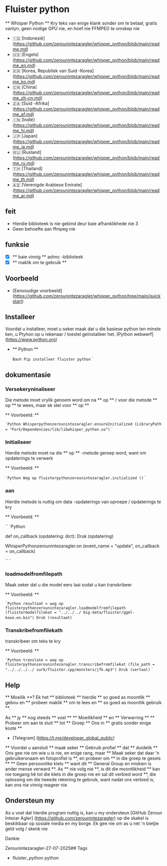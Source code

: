 # Fluister python

** Whisper Python ** Kry teks van enige klank sonder om te betaal, gratis vanlyn, geen nodige GPU nie, en hoef nie FFMPEG te omskep nie

- 🇮🇩 [Indonesië] (https://github.com/zerounintezaragler/whisper_python/blob/main/readme.md)
- 🇺🇸 [Engels] (https://github.com/zerounintezaragler/whisper_python/blob/main/readme_en.md)
- 🇰🇷 [Korea, Republiek van Suid -Korea] (https://github.com/zerounintezaragler/whisper_python/blob/main/readme_ko.md)
- 🇨🇳 [China] (https://github.com/zerounintezaragler/whisper_python/blob/main/readme_zh-cn.md)
- 🇿🇦 [Suid -Afrika] (https://github.com/zerounintezaragler/whisper_python/blob/main/readme_af.md)
- 🇮🇳 [Indië] (https://github.com/zerounintezaragler/whisper_python/blob/main/readme_hi.md)
- 🇯🇵 [Japan] (https://github.com/zerounintezaragler/whisper_python/blob/main/readme_ja.md)
- 🇷🇺 [Rusland] (https://github.com/zerounintezaragler/whisper_python/blob/main/readme_ru.md)
- 🇹🇭 [Thailand] (https://github.com/zerounintezaragler/whisper_python/blob/main/readme_th.md)
- 🇦🇪 [Verenigde Arabiese Emirate] (https://github.com/zerounintezaragler/whisper_python/blob/main/readme_ar.md)

## feit

- Hierdie biblioteek is nie gebind deur baie afhanklikhede nie 3
- Geen behoefte aan ffmpeg nie

## funksie

- [x] ** baie vinnig ** ashnc -biblioteek
- [x] ** maklik om te gebruik **

## Voorbeeld

- [Eenvoudige voorbeeld] (https://github.com/zerounintezaragler/whisper_python/tree/main/quickstart)

## Installeer

Voordat u installeer, moet u seker maak dat u die basiese python ten minste ken, u Ptyhon op u rekenaar / toestel geïnstalleer het. [Python webwerf] (https://www.python.org)

- ** Python **

  `` Bash
  Pip installeer fluister python
  `` `

## dokumentasie

### Versekeryninaliseer

Die metode moet vrylik genoem word om na ** op ** / voor die metode ** op ** te wees, maar ek stel voor ** op **

** Voorbeeld: **

`` `Python
  Whisperpythonzerounintezaragler.ensureInitialized (LibraryPath = "Fork/Dependencies/lib/libwhisper_python.so")
`` `

### Initialiseer

Hierdie metode moet na die ** op ** -metode geroep word, want om opdaterings te verwerk

** Voorbeeld: **

`` `Python
  Wag op fluisterpythonzerounintezaragler.initialized ()
`` `

### aan

Hierdie metode is nuttig om data -opdaterings van oproepe / opdaterings te kry

** Voorbeeld: **

`` `Python

  def on_callback (opdatering: dict):
    Druk (opdatering)

  WhisperPythonzerounintezaragler.on (event_name = "update", on_callback = on_callback)
  
`` `


### loadmodelfromfilepath

Maak seker dat u die model eers laai sodat u kan transkribeer

** Voorbeeld: **

`` `Python
    resultaat = wag op fluisterpythonzerounintezaragler.loadmodelfromfilepath (fluistermodelfilekat = "../../../ big-data/fluister/ggml-base.en.bin")
    Druk (resultaat)
`` `


### Transkribefromfilekath

transkribeer om teks te kry

** Voorbeeld: **

`` `Python
    translate = wag op fluisterpythonzerounintezaragler.transcribefromfilekat (file_path = "../../../../ vurk/fluister.cpp/monsters/jfk.mp3")
    Druk (vertaal)
`` `

## Help

** Moeilik **? Ek het ** biblioteek ** hierdie ** so goed as moontlik ** gebou en ** probeer maklik ** om te lees en ** so goed as moontlik gebruik **. 

As ** jy ** nog steeds ** voel ** ** Moeilikheid ** en ** Verwarring ** ** Probeer om aan te sluit ** tot ** Groep ** Ons in ** gratis sonder enige koste **

- [Telegram] (https://t.me/developer_global_public)

** Voordat u aansluit ** maak seker ** Gebruik profiel ** dat ** duidelik ** Ons gee nie om wie u is nie, en enige rang, maar ** Maak seker dat daar 'n gebruikersnaam en fotoprofiel is **, en probeer om ** in die groep te gesels ** ** Geen persoonlike klets ** want dit ** General Group en miskien is ander mense verward **. As ** nie volg nie **, is dit die moontlikheid ** kan nie toegang hê tot die klets in die groep nie en sal dit verbied word **, die oplossing om die tweede rekening te gebruik, want nadat ons verbied is, kan ons nie vinnig reageer nie


## Ondersteun my

As u voel dat hierdie program nuttig is, kan u my ondersteun [GitHub Zeroun Intezar Agler] (https://github.com/zerounintezaragler) op die skakel is beskikbaar op sosiale media en my borge. Ek gee nie om as u net 'n bietjie geld volg / skenk nie

Dankie

Zerounintezaragler-27-07-2025## Tags

- fluister_python python